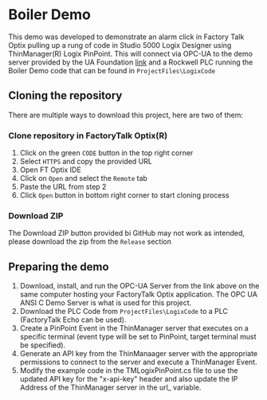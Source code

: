 # Boiler Demo
This demo was developed to demonstrate an alarm click in Factory Talk Optix pulling up a rung of code in Studio 5000 Logix Designer using ThinManager(R) Logix PinPoint. This will connect via OPC-UA to the demo server provided by the UA Foundation [link](https://www.unified-automation.com/downloads/opc-ua-servers.html) and a Rockwell PLC running the Boiler Demo code that can be found in `ProjectFiles\LogixCode`

## Cloning the repository
There are multiple ways to download this project, here are two of them:

### Clone repository in FactoryTalk Optix(R)
1. Click on the green `CODE` button in the top right corner
2. Select `HTTPS` and copy the provided URL
3. Open FT Optix IDE
4. Click on `Open` and select the `Remote` tab
5. Paste the URL from step 2
6. Click `Open` button in bottom right corner to start cloning process

### Download ZIP
The Download ZIP button provided bi GitHub may not work as intended, please download the zip from the `Release` section

## Preparing the demo
1. Download, install, and run the OPC-UA Server from the link above on the same computer hosting your FactoryTalk Optix application. The OPC UA ANSI C Demo Server is what is used for this project.
2. Download the PLC Code from `ProjectFiles\LogixCode` to a PLC (FactoryTalk Echo can be used).
3. Create a PinPoint Event in the ThinManager server that executes on a specific terminal (event type will be set to PinPoint, target terminal must be specified).
4. Generate an API key from the ThinManaager server with the appropriate permissions to connect to the server and execute a ThinManager Event.
5. Modify the example code in the TMLogixPinPoint.cs file to use the updated API key for the "x-api-key" header and also update the IP Address of the ThinManager server in the url_ variable.
